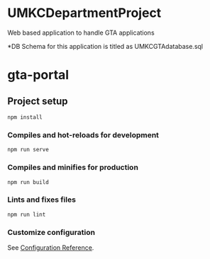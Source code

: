 # UMKCDepartmentProject
Web based application to handle GTA applications

*DB Schema for this application is titled as UMKCGTAdatabase.sql
# gta-portal

## Project setup
```
npm install
```

### Compiles and hot-reloads for development
```
npm run serve
```

### Compiles and minifies for production
```
npm run build
```

### Lints and fixes files
```
npm run lint
```

### Customize configuration
See [Configuration Reference](https://cli.vuejs.org/config/).
